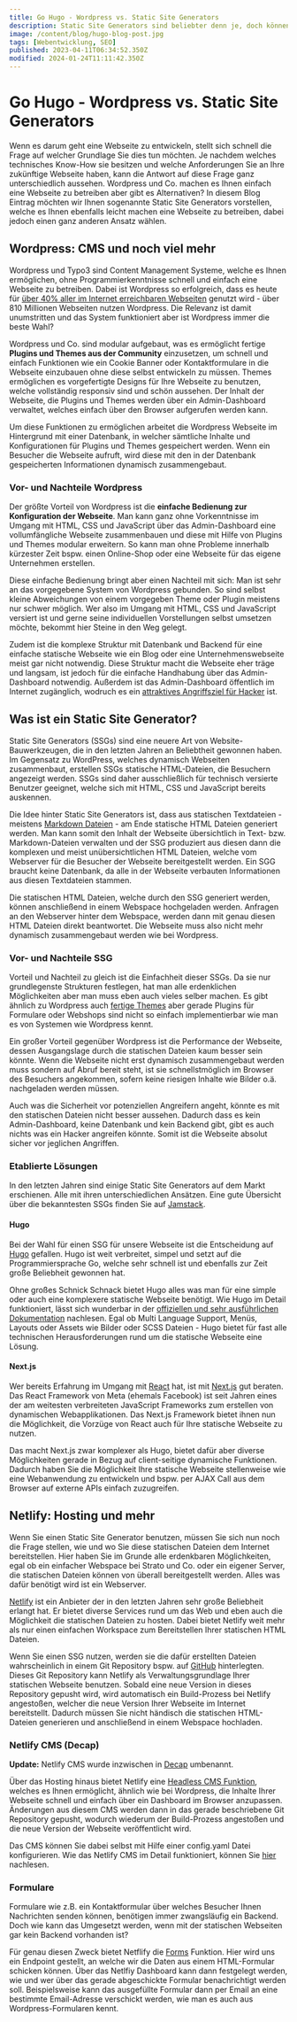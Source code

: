 ```yaml
---
title: Go Hugo - Wordpress vs. Static Site Generators
description: Static Site Generators sind beliebter denn je, doch können Sie mit etablierten Systemen wie Wordpress und Co. mithalten? Wir haben für Sie den Vergleich gemacht.
image: /content/blog/hugo-blog-post.jpg
tags: [Webentwicklung, SEO]
published: 2023-04-11T06:34:52.350Z
modified: 2024-01-24T11:11:42.350Z
---
```


# Go Hugo - Wordpress vs. Static Site Generators
Wenn es darum geht eine Webseite zu entwickeln, stellt sich schnell die Frage auf welcher Grundlage Sie dies tun möchten. Je nachdem welches technisches Know-How sie besitzen und welche Anforderungen Sie an Ihre zukünftige Webseite haben, kann die Antwort auf diese Frage ganz unterschiedlich aussehen. Wordpress und Co. machen es Ihnen einfach eine Webseite zu betreiben aber gibt es Alternativen? In diesem Blog Eintrag möchten wir Ihnen sogenannte Static Site Generators vorstellen, welche es Ihnen ebenfalls leicht machen eine Webseite zu betreiben, dabei jedoch einen ganz anderen Ansatz wählen.

## Wordpress: CMS und noch viel mehr
Wordpress und Typo3 sind Content Management Systeme, welche es Ihnen ermöglichen, ohne Programmierkenntnisse schnell und einfach eine Webseite zu betreiben. Dabei ist Wordpress so erfolgreich, dass es heute für [über 40% aller im Internet erreichbaren Webseiten](https://colorlib.com/wp/wordpress-statistics/) genutzt wird - über 810 Millionen Webseiten nutzen Wordpress. Die Relevanz ist damit unumstritten und das System funktioniert aber ist Wordpress immer die beste Wahl?

Wordpress und Co. sind modular aufgebaut, was es ermöglicht fertige **Plugins und Themes aus der Community** einzusetzen, um schnell und einfach Funktionen wie ein Cookie Banner oder Kontaktformulare in die Webseite einzubauen ohne diese selbst entwickeln zu müssen. Themes ermöglichen es vorgefertigte Designs für Ihre Webseite zu benutzen, welche vollständig responsiv sind und schön aussehen. Der Inhalt der Webseite, die Plugins und Themes werden über ein Admin-Dashboard verwaltet, welches einfach über den Browser aufgerufen werden kann.

Um diese Funktionen zu ermöglichen arbeitet die Wordpress Webseite im Hintergrund mit einer Datenbank, in welcher sämtliche Inhalte und Konfigurationen für Plugins und Themes gespeichert werden. Wenn ein Besucher die Webseite aufruft, wird diese mit den in der Datenbank gespeicherten Informationen dynamisch zusammengebaut.

### Vor- und Nachteile Wordpress
Der größte Vorteil von Wordpress ist die **einfache Bedienung zur Konfiguration der Webseite**. Man kann ganz ohne Vorkenntnisse im Umgang mit HTML, CSS und JavaScript über das Admin-Dashboard eine vollumfängliche Webseite zusammenbauen und diese mit Hilfe von Plugins und Themes modular erweitern. So kann man ohne Probleme innerhalb kürzester Zeit bspw. einen Online-Shop oder eine Webseite für das eigene Unternehmen erstellen.

Diese einfache Bedienung bringt aber einen Nachteil mit sich: Man ist sehr an das vorgegebene System von Wordpress gebunden. So sind selbst kleine Abweichungen von einem vorgegeben Theme oder Plugin meistens nur schwer möglich. Wer also im Umgang mit HTML, CSS und JavaScript versiert ist und gerne seine individuellen Vorstellungen selbst umsetzen möchte, bekommt hier Steine in den Weg gelegt.

Zudem ist die komplexe Struktur mit Datenbank und Backend für eine einfache statische Webseite wie ein Blog oder eine Unternehmenswebseite meist gar nicht notwendig. Diese Struktur macht die Webseite eher träge und langsam, ist jedoch für die einfache Handhabung über das Admin-Dashboard notwendig. Außerdem ist das Admin-Dashboard öffentlich im Internet zugänglich, wodruch es ein [attraktives Angriffsziel für Hacker](https://www.cminds.com/blog/wordpress/7-types-wordpress-attacks/) ist.

## Was ist ein Static Site Generator?
Static Site Generators (SSGs) sind eine neuere Art von Website-Bauwerkzeugen, die in den letzten Jahren an Beliebtheit gewonnen haben. Im Gegensatz zu WordPress, welches dynamisch Webseiten zusammenbaut, erstellen SSGs statische HTML-Dateien, die Besuchern angezeigt werden. SSGs sind daher ausschließlich für technisch versierte Benutzer geeignet, welche sich mit HTML, CSS und JavaScript bereits auskennen.

Die Idee hinter Static Site Generators ist, dass aus statischen Textdateien - meistens [Markdown Dateien](https://github.com/adam-p/markdown-here/wiki/Markdown-Cheatsheet) - am Ende statische HTML Dateien generiert werden. Man kann somit den Inhalt der Webseite übersichtlich in Text- bzw. Markdown-Dateien verwalten und der SSG produziert aus diesen dann die komplexen und meist unübersichtlichen HTML Dateien, welche vom Webserver für die Besucher der Webseite bereitgestellt werden. Ein SGG braucht keine Datenbank, da alle in der Webseite verbauten Informationen aus diesen Textdateien stammen.

Die statischen HTML Dateien, welche durch den SSG generiert werden, können anschließend in einem Webspace hochgeladen werden. Anfragen an den Webserver hinter dem Webspace, werden dann mit genau diesen HTML Dateien direkt beantwortet. Die Webseite muss also nicht mehr dynamisch zusammengebaut werden wie bei Wordpress.

### Vor- und Nachteile SSG
Vorteil und Nachteil zu gleich ist die Einfachheit dieser SSGs. Da sie nur grundlegenste Strukturen festlegen, hat man alle erdenklichen Möglichkeiten aber man muss eben auch vieles selber machen. Es gibt ähnlich zu Wordpress auch [fertige Themes](https://themes.gohugo.io/) aber gerade Plugins für Formulare oder Webshops sind nicht so einfach implementierbar wie man es von Systemen wie Wordpress kennt.

Ein großer Vorteil gegenüber Wordpress ist die Performance der Webseite, dessen Ausgangslage durch die statischen Dateien kaum besser sein könnte. Wenn die Webseite nicht erst dynamisch zusammengebaut werden muss sondern auf Abruf bereit steht, ist sie schnellstmöglich im Browser des Besuchers angekommen, sofern keine riesigen Inhalte wie Bilder o.ä. nachgeladen werden müssen.

Auch was die Sicherheit vor potenziellen Angreifern angeht, könnte es mit den statischen Dateien nicht besser aussehen. Dadurch dass es kein Admin-Dashboard, keine Datenbank und kein Backend gibt, gibt es auch nichts was ein Hacker angreifen könnte. Somit ist die Webseite absolut sicher vor jeglichen Angriffen.

### Etablierte Lösungen
In den letzten Jahren sind einige Static Site Generators auf dem Markt erschienen. Alle mit ihren unterschiedlichen Ansätzen. Eine gute Übersicht über die bekanntesten SSGs finden Sie auf [Jamstack](https://jamstack.org/generators/).

#### Hugo
Bei der Wahl für einen SSG für unsere Webseite ist die Entscheidung auf [Hugo](https://gohugo.io/) gefallen. Hugo ist weit verbreitet, simpel und setzt auf die Programmiersprache Go, welche sehr schnell ist und ebenfalls zur Zeit große Beliebheit gewonnen hat.

Ohne großes Schnick Schnack bietet Hugo alles was man für eine simple oder auch eine komplexere statische Webseite benötigt. Wie Hugo im Detail funktioniert, lässt sich wunderbar in der [offiziellen und sehr ausführlichen Dokumentation](https://gohugo.io/documentation/) nachlesen. Egal ob Multi Language Support, Menüs, Layouts oder Assets wie Bilder oder SCSS Dateien - Hugo bietet für fast alle technischen Herausforderungen rund um die statische Webseite eine Lösung.

#### Next.js
Wer bereits Erfahrung im Umgang mit [React](https://react.dev/) hat, ist mit [Next.js](https://nextjs.org/) gut beraten. Das React Framework von Meta (ehemals Facebook) ist seit Jahren eines der am weitesten verbreiteten JavaScript Frameworks zum erstellen von dynamischen Webapplikationen. Das Next.js Framework bietet ihnen nun die Möglichkeit, die Vorzüge von React auch für Ihre statische Webseite zu nutzen.

Das macht Next.js zwar komplexer als Hugo, bietet dafür aber diverse Möglichkeiten gerade in Bezug auf client-seitige dynamische Funktionen. Dadurch haben Sie die Möglichkeit Ihre statische Webseite stellenweise wie eine Webanwendung zu entwickeln und bspw. per AJAX Call aus dem Browser auf externe APIs einfach zuzugreifen.

## Netlify: Hosting und mehr
Wenn Sie einen Static Site Generator benutzen, müssen Sie sich nun noch die Frage stellen, wie und wo Sie diese statischen Dateien dem Internet bereitstellen. Hier haben Sie im Grunde alle erdenkbaren Möglichkeiten, egal ob ein einfacher Webspace bei Strato und Co. oder ein eigener Server, die statischen Dateien können von überall bereitgestellt werden. Alles was dafür benötigt wird ist ein Webserver.

[Netlify](https://www.netlify.com/) ist ein Anbieter der in den letzten Jahren sehr große Beliebheit erlangt hat. Er bietet diverse Services rund um das Web und eben auch die Möglichkeit die statischen Dateien zu hosten. Dabei bietet Netlify weit mehr als nur einen einfachen Workspace zum Bereitstellen Ihrer statischen HTML Dateien.

Wenn Sie einen SSG nutzen, werden sie die dafür erstellten Dateien wahrscheinlich in einem Git Repository bspw. auf [GitHub](https://github.com/) hinterlegten. Dieses Git Repository kann Netlify als Verwaltungsgrundlage Ihrer statischen Webseite benutzen. Sobald eine neue Version in dieses Repository gepusht wird, wird automatisch ein Build-Prozess bei Netlify angestoßen, welcher die neue Version Ihrer Webseite im Internet bereitstellt. Dadurch müssen Sie nicht händisch die statischen HTML-Dateien generieren und anschließend in einem Webspace hochladen.

### Netlify CMS (Decap)
**Update:** Netlify CMS wurde inzwischen in [Decap](https://decapcms.org/) umbenannt.

Über das Hosting hinaus bietet Netlify eine [Headless CMS Funktion](https://jamstack.org/headless-cms/netlify-cms/), welches es Ihnen ermöglicht, ähnlich wie bei Wordpress, die Inhalte Ihrer Webseite schnell und einfach über ein Dashboard im Browser anzupassen. Änderungen aus diesem CMS werden dann in das gerade beschriebene Git Repository gepusht, wodurch wiederum der Build-Prozess angestoßen und die neue Version der Webseite veröffentlicht wird.

Das CMS können Sie dabei selbst mit Hilfe einer config.yaml Datei konfigurieren. Wie das Netlify CMS im Detail funktioniert, können Sie [hier](https://decapcms.org/docs/intro/) nachlesen.

### Formulare
Formulare wie z.B. ein Kontaktformular über welches Besucher Ihnen Nachrichten senden können, benötigen immer zwangsläufig ein Backend. Doch wie kann das Umgesetzt werden, wenn mit der statischen Webseiten gar kein Backend vorhanden ist?

Für genau diesen Zweck bietet Netflify die [Forms](https://www.netlify.com/products/forms/) Funktion. Hier wird uns ein Endpoint gestellt, an welche wir die Daten aus einem HTML-Formular schicken können. Über das Netlfiy Dashboard kann dann festgelegt werden, wie und wer über das gerade abgeschickte Formular benachrichtigt werden soll. Beispielsweise kann das ausgefüllte Formular dann per Email an eine bestimmte Email-Adresse verschickt werden, wie man es auch aus Wordpress-Formularen kennt.
